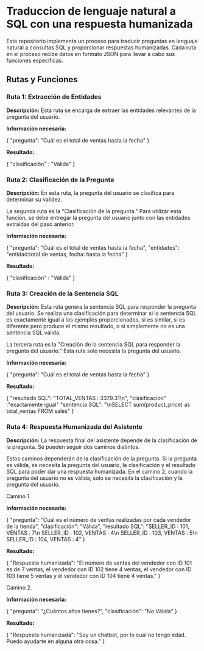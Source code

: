 # Traduccion de lenguaje natural a SQL con una respuesta humanizada

Este repositorio implementa un proceso para traducir preguntas en lenguaje natural a consultas SQL y proporcionar respuestas humanizadas. Cada ruta en el proceso recibe datos en formato JSON para llevar a cabo sus funciones específicas.

## Rutas y Funciones

### Ruta 1: Extracción de Entidades

**Descripción:** Esta ruta se encarga de extraer las entidades relevantes de la pregunta del usuario.

**Información necesaria:**

{
  "pregunta": "Cuál es el total de ventas hasta la fecha"
}

**Resultado:**

{
  "clasificación" : "Válida"
}


### Ruta 2: Clasificación de la Pregunta

**Descripción:** En esta ruta, la pregunta del usuario se clasifica para determinar su validez.

La segunda ruta es la "Clasificación de la pregunta." Para utilizar esta función, se debe entregar la pregunta del usuario junto con las entidades extraídas del paso anterior.

**Información necesaria:**

{
  "pregunta": "Cuál es el total de ventas hasta la fecha",
  "entidades": "entidad:total de ventas, fecha: hasta la fecha"
}

**Resultado:**

{
  "clasificación" : "Válida"
}

### Ruta 3: Creación de la Sentencia SQL

**Descripción:** Esta ruta genera la sentencia SQL para responder la pregunta del usuario. Se realiza una clasificación para determinar si la sentencia SQL es exactamente igual a los ejemplos proporcionados, si es similar, si es diferente pero produce el mismo resultado, o si simplemente no es una sentencia SQL válida.

La tercera ruta es la "Creación de la sentencia SQL para responder la pregunta del usuario." Esta ruta solo necesita la pregunta del usuario.

**Información necesaria:**

{
  "pregunta": "Cuál es el total de ventas hasta la fecha"
}
  
**Resultado:**

{
    "resultado SQL": "TOTAL_VENTAS : 3379.31\n",
    "clasificacion" :"exactamente igual"
    "sentencia SQL": "\nSELECT sum(product_price) as total_ventas FROM sales"
}

### Ruta 4: Respuesta Humanizada del Asistente

**Descripción:** La respuesta final del asistente depende de la clasificación de la pregunta. Se pueden seguir dos caminos distintos.

Estos caminos dependerán de la clasificación de la pregunta. Si la pregunta es válida, se necesita la pregunta del usuario, la clasificación y el resultado SQL para poder dar una respuesta humanizada. En el camino 2, cuando la pregunta del usuario no es válida, solo se necesita la clasificación y la pregunta del usuario.

Camino 1.


**Información necesaria:**

{
  "pregunta": "Cuál es el número de ventas realizadas por cada vendedor de la tienda",
  "clasificación": "Válida",
  "resultado SQL": "SELLER_ID : 101,  VENTAS : 7\n SELLER_ID : 102,  VENTAS : 4\n SELLER_ID : 103,  VENTAS : 5\n SELLER_ID : 104,  VENTAS : 4"
}

**Resultado:**

{
  "Respuesta humanizada": "El número de ventas del vendedor con ID 101 es de 7 ventas, el vendedor con ID 102 tiene 4 ventas, el vendedor con ID 103 tiene 5 ventas y el vendedor con ID 104 tiene 4 ventas."
}

Camino 2.


**Información necesaria:**

{
  "pregunta": "¿Cuántos años tienes?",
  "clasificación": "No Válida"
}

**Resultado:**

{
  "Respuesta humanizada": "Soy un chatbot, por lo cual no tengo edad. Puedo ayudarte en alguna otra cosa."
}
